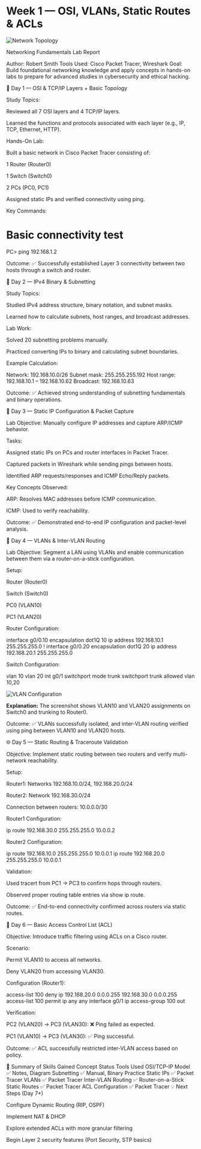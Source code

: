 # Week 1 — OSI, VLANs, Static Routes & ACLs

![Network Topology](./images/topology.png)

Networking Fundamentals Lab Report

Author: Robert Smith
Tools Used: Cisco Packet Tracer, Wireshark
Goal: Build foundational networking knowledge and apply concepts in hands-on labs to prepare for advanced studies in cybersecurity and ethical hacking.

🧠 Day 1 — OSI & TCP/IP Layers + Basic Topology

Study Topics:

Reviewed all 7 OSI layers and 4 TCP/IP layers.

Learned the functions and protocols associated with each layer (e.g., IP, TCP, Ethernet, HTTP).

Hands-On Lab:

Built a basic network in Cisco Packet Tracer consisting of:

1 Router (Router0)

1 Switch (Switch0)

2 PCs (PC0, PC1)

Assigned static IPs and verified connectivity using ping.

Key Commands:

# Basic connectivity test
PC> ping 192.168.1.2


Outcome:
✅ Successfully established Layer 3 connectivity between two hosts through a switch and router.

🧮 Day 2 — IPv4 Binary & Subnetting

Study Topics:

Studied IPv4 address structure, binary notation, and subnet masks.

Learned how to calculate subnets, host ranges, and broadcast addresses.

Lab Work:

Solved 20 subnetting problems manually.

Practiced converting IPs to binary and calculating subnet boundaries.

Example Calculation:

Network: 192.168.10.0/26
Subnet mask: 255.255.255.192
Host range: 192.168.10.1 – 192.168.10.62
Broadcast: 192.168.10.63


Outcome:
✅ Achieved strong understanding of subnetting fundamentals and binary operations.

🧩 Day 3 — Static IP Configuration & Packet Capture

Lab Objective:
Manually configure IP addresses and capture ARP/ICMP behavior.

Tasks:

Assigned static IPs on PCs and router interfaces in Packet Tracer.

Captured packets in Wireshark while sending pings between hosts.

Identified ARP requests/responses and ICMP Echo/Reply packets.

Key Concepts Observed:

ARP: Resolves MAC addresses before ICMP communication.

ICMP: Used to verify reachability.

Outcome:
✅ Demonstrated end-to-end IP configuration and packet-level analysis.

🧱 Day 4 — VLANs & Inter-VLAN Routing

Lab Objective:
Segment a LAN using VLANs and enable communication between them via a router-on-a-stick configuration.

Setup:

Router (Router0)

Switch (Switch0)

PC0 (VLAN10)

PC1 (VLAN20)

Router Configuration:

interface g0/0.10
 encapsulation dot1Q 10
 ip address 192.168.10.1 255.255.255.0
!
interface g0/0.20
 encapsulation dot1Q 20
 ip address 192.168.20.1 255.255.255.0


Switch Configuration:

vlan 10
vlan 20
int g0/1
 switchport mode trunk
 switchport trunk allowed vlan 10,20

 ![VLAN Configuration](./images/vlan-setup.png)

**Explanation:** The screenshot shows VLAN10 and VLAN20 assignments on Switch0 and trunking to Router0.


Outcome:
✅ VLANs successfully isolated, and inter-VLAN routing verified using ping between VLAN10 and VLAN20 hosts.

🌐 Day 5 — Static Routing & Traceroute Validation

Objective:
Implement static routing between two routers and verify multi-network reachability.

Setup:

Router1: Networks 192.168.10.0/24, 192.168.20.0/24

Router2: Network 192.168.30.0/24

Connection between routers: 10.0.0.0/30

Router1 Configuration:

ip route 192.168.30.0 255.255.255.0 10.0.0.2


Router2 Configuration:

ip route 192.168.10.0 255.255.255.0 10.0.0.1
ip route 192.168.20.0 255.255.255.0 10.0.0.1


Validation:

Used tracert from PC1 → PC3 to confirm hops through routers.

Observed proper routing table entries via show ip route.

Outcome:
✅ End-to-end connectivity confirmed across routers via static routes.

🔐 Day 6 — Basic Access Control List (ACL)

Objective:
Introduce traffic filtering using ACLs on a Cisco router.

Scenario:

Permit VLAN10 to access all networks.

Deny VLAN20 from accessing VLAN30.

Configuration (Router1):

access-list 100 deny ip 192.168.20.0 0.0.0.255 192.168.30.0 0.0.0.255
access-list 100 permit ip any any
interface g0/1
 ip access-group 100 out


Verification:

PC2 (VLAN20) → PC3 (VLAN30): ❌ Ping failed as expected.

PC1 (VLAN10) → PC3 (VLAN30): ✅ Ping successful.

Outcome:
✅ ACL successfully restricted inter-VLAN access based on policy.

🧾 Summary of Skills Gained
Concept	Status	Tools Used
OSI/TCP-IP Model	✅	Notes, Diagram
Subnetting	✅	Manual, Binary Practice
Static IPs	✅	Packet Tracer
VLANs	✅	Packet Tracer
Inter-VLAN Routing	✅	Router-on-a-Stick
Static Routes	✅	Packet Tracer
ACL Configuration	✅	Packet Tracer
💡 Next Steps (Day 7+)

Configure Dynamic Routing (RIP, OSPF)

Implement NAT & DHCP

Explore extended ACLs with more granular filtering

Begin Layer 2 security features (Port Security, STP basics)

